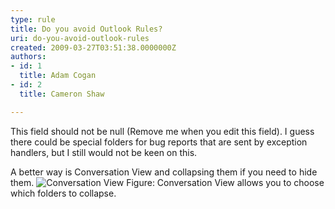 ```yaml
---
type: rule
title: Do you avoid Outlook Rules?
uri: do-you-avoid-outlook-rules
created: 2009-03-27T03:51:38.0000000Z
authors:
- id: 1
  title: Adam Cogan
- id: 2
  title: Cameron Shaw

---
```


 This field should not be null (Remove me when you edit this field). 
I guess there could be special folders for bug reports that are sent by exception handlers, but I still would not be keen on this.

A better way is Conversation View and collapsing them if you need to hide them.
![Conversation View](/Standards/Communication/RulesToBetterEmail/PublishingImages/conversationview.JPG) Figure: Conversation View allows you to choose which folders to collapse.
